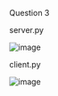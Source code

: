 Question 3

server.py

![image](https://github.com/Kaypaloski/ITT440/assets/140033367/721d5037-6767-4b51-a1aa-f560c9e8ca1a)

client.py

![image](https://github.com/Kaypaloski/ITT440/assets/140033367/7d378383-b9ce-4eee-b942-f94ebd491289)


